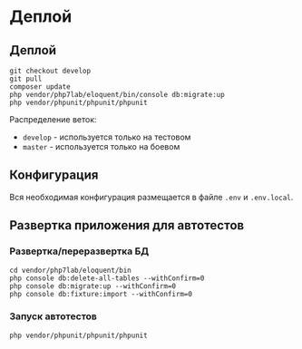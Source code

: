 # Деплой

## Деплой

    git checkout develop
    git pull
    composer update
    php vendor/php7lab/eloquent/bin/console db:migrate:up
    php vendor/phpunit/phpunit/phpunit

Распределение веток:

* `develop` - используется только на тестовом
* `master` - используется только на боевом

## Конфигурация

Вся необходимая конфигурация размещается в файле `.env` и `.env.local`.

## Развертка приложения для автотестов

### Развертка/переразвертка БД

    cd vendor/php7lab/eloquent/bin
    php console db:delete-all-tables --withConfirm=0
    php console db:migrate:up --withConfirm=0
    php console db:fixture:import --withConfirm=0

### Запуск автотестов

    php vendor/phpunit/phpunit/phpunit
